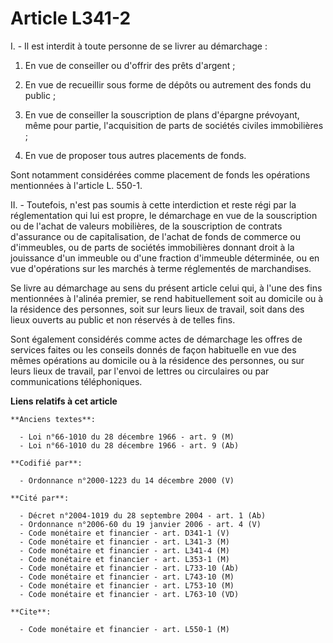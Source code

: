 # Article L341-2

I. - Il est interdit à toute personne de se livrer au démarchage :

1. En vue de conseiller ou d'offrir des prêts d'argent ;

2. En vue de recueillir sous forme de dépôts ou autrement des fonds du public ;

3. En vue de conseiller la souscription de plans d'épargne prévoyant, même pour partie, l'acquisition de parts de sociétés
civiles immobilières ;

4. En vue de proposer tous autres placements de fonds.

Sont notamment considérées comme placement de fonds les opérations mentionnées à l'article L. 550-1.

II. - Toutefois, n'est pas soumis à cette interdiction et reste régi par la réglementation qui lui est propre, le démarchage
en vue de la souscription ou de l'achat de valeurs mobilières, de la souscription de contrats d'assurance ou de
capitalisation, de l'achat de fonds de commerce ou d'immeubles, ou de parts de sociétés immobilières donnant droit à la
jouissance d'un immeuble ou d'une fraction d'immeuble déterminée, ou en vue d'opérations sur les marchés à terme réglementés
de marchandises.

Se livre au démarchage au sens du présent article celui qui, à l'une des fins mentionnées à l'alinéa premier, se rend
habituellement soit au domicile ou à la résidence des personnes, soit sur leurs lieux de travail, soit dans des lieux ouverts
au public et non réservés à de telles fins.

Sont également considérés comme actes de démarchage les offres de services faites ou les conseils donnés de façon habituelle
en vue des mêmes opérations au domicile ou à la résidence des personnes, ou sur leurs lieux de travail, par l'envoi de
lettres ou circulaires ou par communications téléphoniques.

**Liens relatifs à cet article**

	**Anciens textes**:

	  - Loi n°66-1010 du 28 décembre 1966 - art. 9 (M)
	  - Loi n°66-1010 du 28 décembre 1966 - art. 9 (Ab)

	**Codifié par**:

	  - Ordonnance n°2000-1223 du 14 décembre 2000 (V)

	**Cité par**:

	  - Décret n°2004-1019 du 28 septembre 2004 - art. 1 (Ab)
	  - Ordonnance n°2006-60 du 19 janvier 2006 - art. 4 (V)
	  - Code monétaire et financier - art. D341-1 (V)
	  - Code monétaire et financier - art. L341-3 (M)
	  - Code monétaire et financier - art. L341-4 (M)
	  - Code monétaire et financier - art. L353-1 (M)
	  - Code monétaire et financier - art. L733-10 (Ab)
	  - Code monétaire et financier - art. L743-10 (M)
	  - Code monétaire et financier - art. L753-10 (M)
	  - Code monétaire et financier - art. L763-10 (VD)

	**Cite**:

	  - Code monétaire et financier - art. L550-1 (M)
